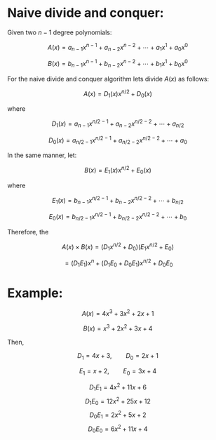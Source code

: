 # Naive divide and conquer:

Given two $n-1$ degree polynomials: 

$$A(x) = a_{n-1}x^{n-1} + a_{n-2}x^{n-2} + \cdots + a_{1}x^{1} + a_{0}x^{0}$$

$$B(x) = b_{n-1}x^{n-1} + b_{n-2}x^{n-2} + \cdots + b_{1}x^{1} + b_{0}x^{0}$$

For the naive divide and conquer algorithm lets divide $A(x)$ as follows:

$$A(x) = D_{1}(x) x^{n/2} + D_{0}(x)$$ 

where

$$D_{1}(x) = a_{n-1}x^{n/2-1} + a_{n-2}x^{n/2-2} + \cdots + a_{n/2}$$

$$D_{0}(x) = a_{n/2-1}x^{n/2-1} + a_{n/2-2}x^{n/2-2} + \cdots + a_{0}$$

In the same manner, let:

$$B(x) = E_{1}(x) x^{n/2} + E_{0}(x)$$ 

where

$$E_{1}(x) = b_{n-1}x^{n/2-1} + b_{n-2}x^{n/2-2} + \cdots + b_{n/2}$$

$$E_{0}(x) = b_{n/2-1}x^{n/2-1} + b_{n/2-2}x^{n/2-2} + \cdots + b_{0}$$

Therefore, the

 $$A(x) \times B(x) = (D_{1}x^{n/2} + D_{0})(E_{1}x^{n/2} + E_{0})$$

 $$= (D_{1}E_{1})x^{n} + (D_{1}E_{0}+D_{0}E_{1})x^{n/2} + D_{0}E_{0}$$

 # Example:

 $$A(x) = 4x^{3} + 3x^{2} + 2x + 1$$

 $$B(x) = x^{3} + 2x^{2} + 3x + 4$$

 Then,

 $$D_{1} = 4x + 3, \qquad D_{0} = 2x + 1$$

 $$E_{1} = x + 2, \qquad E_{0} = 3x + 4$$

 $$D_{1}E_{1} = 4x^{2} + 11x + 6$$
 $$D_{1}E_{0} = 12x^{2} + 25x + 12$$
 $$D_{0}E_{1} = 2x^{2} + 5x + 2$$
 $$D_{0}E_{0} = 6x^{2} + 11x + 4$$


